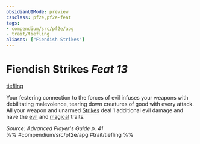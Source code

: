 ```yaml
---
obsidianUIMode: preview
cssclass: pf2e,pf2e-feat
tags:
- compendium/src/pf2e/apg
- trait/tiefling
aliases: ["Fiendish Strikes"]
---
```

# Fiendish Strikes  *Feat 13*  
[tiefling](../../rules/traits/tiefling-b1.md)  


Your festering connection to the forces of evil infuses your weapons with debilitating malevolence, tearing down creatures of good with every attack. All your weapon and unarmed [Strikes](../../rules/actions/strike.md) deal 1 additional evil damage and have the [evil](../../rules/traits/evil.md) and [magical](../../rules/traits/magical.md) traits.

*Source: Advanced Player's Guide p. 41*  
%% #compendium/src/pf2e/apg #trait/tiefling %%